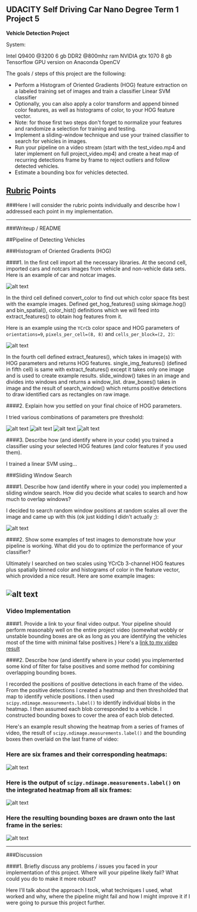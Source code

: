 
## UDACITY Self Driving Car Nano Degree Term 1 Project 5

**Vehicle Detection Project**

System:

Intel Q9400 @3200
6 gb DDR2 @800mhz ram
NVIDIA gtx 1070 8 gb
Tensorflow GPU version on Anaconda
OpenCV

The goals / steps of this project are the following:

* Perform a Histogram of Oriented Gradients (HOG) feature extraction on a labeled training set of images and train a classifier Linear SVM classifier
* Optionally, you can also apply a color transform and append binned color features, as well as histograms of color, to your HOG feature vector. 
* Note: for those first two steps don't forget to normalize your features and randomize a selection for training and testing.
* Implement a sliding-window technique and use your trained classifier to search for vehicles in images.
* Run your pipeline on a video stream (start with the test_video.mp4 and later implement on full project_video.mp4) and create a heat map of recurring detections frame by frame to reject outliers and follow detected vehicles.
* Estimate a bounding box for vehicles detected.

[//]: # (Image References)
[image1]: ./examples/car_not_car.png
[image2]: ./examples/HOG_example.jpg
[image3]: ./output_images/HLS_Scale_1_5.jpg
[image4]: ./output_images/HLS_Scale_2.jpg
[image5]: ./output_images/HSV_Scale_1_5.jpg
[image6]: ./output_images/HSV_Scale_1_5_Tree_Shadow.jpg
[image7]: ./output_images/HSV_Scale_2.jpg
[image8]: ./output_images/HSV_Scale_2_Tree_Shadow.jpg
[image9]: ./output_images/YCrCb_Scale_1_5.jpg
[image10]: ./output_images/YCrCb_Scale_2.jpg
[video1]: ./project_video.mp4

## [Rubric](https://review.udacity.com/#!/rubrics/513/view) Points
###Here I will consider the rubric points individually and describe how I addressed each point in my implementation.  

---
###Writeup / README

##Pipeline of Detecting Vehicles

###Histogram of Oriented Gradients (HOG)

####1. In the first cell import all the necessary libraries. At the second cell, imported cars and notcars images from vehicle and non-vehicle data sets. Here is an example of car and notcar images.

![alt text][image1]

In the third cell defined convert_color to find out which color space fits best with the example images. Defined get_hog_features() using skimage.hog() and bin_spatial(), color_hist() definitions which we will feed into extract_features() to obtain hog features from it.

Here is an example using the `YCrCb` color space and HOG parameters of `orientations=9`, `pixels_per_cell=(8, 8)` and `cells_per_block=(2, 2)`:

![alt text][image2]

In the fourth cell defined extract_features(), which takes in image(s) with HOG parameters and returns HOG features. single_img_features() (defined in fifth cell) is same with extract_features() except it takes only one image and is used to create example results. slide_window() takes in an image and divides into windows and returns a window_list. draw_boxes() takes in image and the result of search_window() which returns positive detections to draw identified cars as rectangles on raw image. 

####2. Explain how you settled on your final choice of HOG parameters.

I tried various combinations of parameters pre threshold:

![alt text][image3]
![alt text][image4]
![alt text][image5]
![alt text][image6]


####3. Describe how (and identify where in your code) you trained a classifier using your selected HOG features (and color features if you used them).

I trained a linear SVM using...

###Sliding Window Search

####1. Describe how (and identify where in your code) you implemented a sliding window search.  How did you decide what scales to search and how much to overlap windows?

I decided to search random window positions at random scales all over the image and came up with this (ok just kidding I didn't actually ;):

![alt text][image3]

####2. Show some examples of test images to demonstrate how your pipeline is working.  What did you do to optimize the performance of your classifier?

Ultimately I searched on two scales using YCrCb 3-channel HOG features plus spatially binned color and histograms of color in the feature vector, which provided a nice result.  Here are some example images:

![alt text][image4]
---

### Video Implementation

####1. Provide a link to your final video output.  Your pipeline should perform reasonably well on the entire project video (somewhat wobbly or unstable bounding boxes are ok as long as you are identifying the vehicles most of the time with minimal false positives.)
Here's a [link to my video result](./project_video.mp4)


####2. Describe how (and identify where in your code) you implemented some kind of filter for false positives and some method for combining overlapping bounding boxes.

I recorded the positions of positive detections in each frame of the video.  From the positive detections I created a heatmap and then thresholded that map to identify vehicle positions.  I then used `scipy.ndimage.measurements.label()` to identify individual blobs in the heatmap.  I then assumed each blob corresponded to a vehicle.  I constructed bounding boxes to cover the area of each blob detected.  

Here's an example result showing the heatmap from a series of frames of video, the result of `scipy.ndimage.measurements.label()` and the bounding boxes then overlaid on the last frame of video:

### Here are six frames and their corresponding heatmaps:

![alt text][image5]

### Here is the output of `scipy.ndimage.measurements.label()` on the integrated heatmap from all six frames:
![alt text][image6]

### Here the resulting bounding boxes are drawn onto the last frame in the series:
![alt text][image7]



---

###Discussion

####1. Briefly discuss any problems / issues you faced in your implementation of this project.  Where will your pipeline likely fail?  What could you do to make it more robust?

Here I'll talk about the approach I took, what techniques I used, what worked and why, where the pipeline might fail and how I might improve it if I were going to pursue this project further.  

